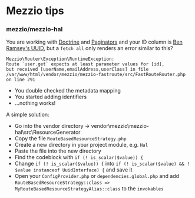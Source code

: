 # Mezzio tips

### mezzio/mezzio-hal
You are working with [Doctrine](https://github.com/doctrine) and [Paginators](https://docs.mezzio.dev/mezzio-hal/v2/doctrine/) and your ID column is [Ben Ramsey's UUID](https://github.com/ramsey/uuid), but a `fetch all` only renders an error similar to this?
```
Mezzio\Router\Exception\RuntimeException: 
Route `user.get` expects at least parameter values for [id], 
but received [userName,emailAddress,userClass] in file 
/var/www/html/vendor/mezzio/mezzio-fastroute/src/FastRouteRouter.php on line 291
```
- You double checked the metadata mapping
- You started adding identifiers
- ...nothing works!

A simple solution:
- Go into the vendor directory -> vendor\mezzio\mezzio-hal\src\ResourceGenerator
- Copy the file `RouteBasedResourceStrategy.php`
- Create a new directory in your project module, e.g. `Hal`
- Paste the file into the new directory
- Find the codeblock with `if (! is_scalar($value)) {`
- Change `if (! is_scalar($value)) {` into `if (! is_scalar($value) && ! $value instanceof UuidInterface) {` and save it
- Open your `ConfigProvider.php` or `dependencies.global.php` and add `RouteBasedResourceStrategy::class => MyRouteBasedResourceStrategyAlias::class` to the `invokables`

